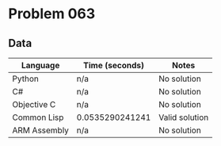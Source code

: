 # Problem 063
## Data 
| Language | Time (seconds) | Notes |
| --- | --- | --- |
| Python | n/a | No solution | 
| C# | n/a | No solution | 
| Objective C | n/a | No solution | 
| Common Lisp | 0.0535290241241 | Valid solution | 
| ARM Assembly | n/a | No solution | 
